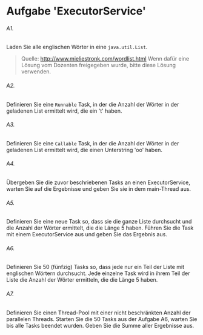 # Aufgabe 'ExecutorService'

###### A1.
Laden Sie alle englischen Wörter in eine `java.util.List`.

> Quelle: http://www.mieliestronk.com/wordlist.html
> Wenn dafür eine Lösung vom Dozenten freigegeben wurde, bitte diese Lösung verwenden. 

###### A2.
Definieren Sie eine `Runnable` Task, in der die Anzahl der Wörter in der geladenen List ermittelt wird, die ein 't' haben.

###### A3.
Definieren Sie eine `Callable` Task, in der die Anzahl der Wörter in der geladenen List ermittelt wird, die einen Unterstring 'oo' haben.

###### A4.
Übergeben Sie die zuvor beschriebenen Tasks an einen ExecutorService, warten Sie auf die Ergebnisse und geben Sie sie in dem main-Thread aus.

###### A5.
Definieren Sie eine neue Task so, dass sie die ganze Liste durchsucht und die Anzahl der Wörter ermittelt, die die Länge 5 haben. Führen Sie die Task mit einem ExecutorService aus und geben Sie das Ergebnis aus.

###### A6.
Definieren Sie 50 (fünfzig) Tasks so, dass jede nur ein Teil der Liste mit englischen Wörtern durchsucht. Jede einzelne Task wird in ihrem Teil der Liste die Anzahl der Wörter ermitteln, die die Länge 5 haben.

###### A7.
Definieren Sie einen Thread-Pool mit einer nicht beschränkten Anzahl der parallelen Threads. Starten Sie die 50 Tasks aus der Aufgabe A6, warten Sie bis alle Tasks beendet wurden. Geben Sie die Summe aller Ergebnisse aus. 

